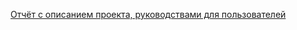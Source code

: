 [Отчёт с описанием проекта, руководствами для пользователей]([https://docs.google.com/document/d/1LI-vQp5MXhEXWNYlvX2cu9zHDLa09ecDFM4hI41NxPs/edit#heading=h.knisxcc6qb60](https://docs.google.com/document/d/1LI-vQp5MXhEXWNYlvX2cu9zHDLa09ecDFM4hI41NxPs/edit))
